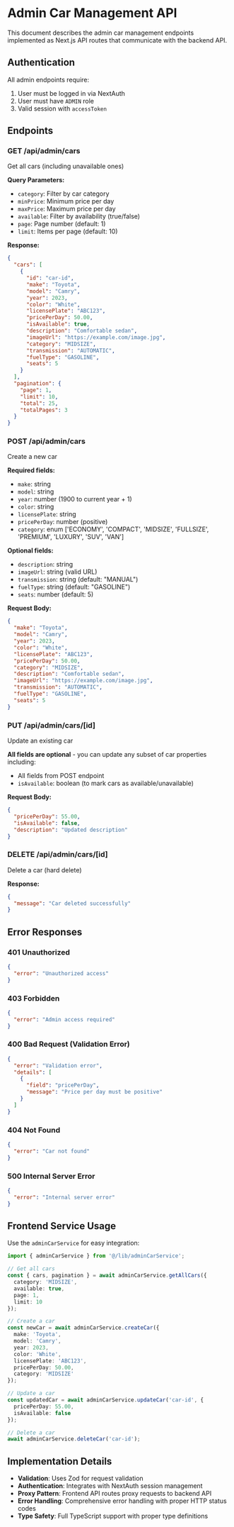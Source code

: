 # Admin Car Management API

This document describes the admin car management endpoints implemented as Next.js API routes that communicate with the backend API.

## Authentication

All admin endpoints require:
1. User must be logged in via NextAuth
2. User must have `ADMIN` role
3. Valid session with `accessToken`

## Endpoints

### GET /api/admin/cars
Get all cars (including unavailable ones)

**Query Parameters:**
- `category`: Filter by car category
- `minPrice`: Minimum price per day
- `maxPrice`: Maximum price per day
- `available`: Filter by availability (true/false)
- `page`: Page number (default: 1)
- `limit`: Items per page (default: 10)

**Response:**
```json
{
  "cars": [
    {
      "id": "car-id",
      "make": "Toyota",
      "model": "Camry",
      "year": 2023,
      "color": "White",
      "licensePlate": "ABC123",
      "pricePerDay": 50.00,
      "isAvailable": true,
      "description": "Comfortable sedan",
      "imageUrl": "https://example.com/image.jpg",
      "category": "MIDSIZE",
      "transmission": "AUTOMATIC",
      "fuelType": "GASOLINE",
      "seats": 5
    }
  ],
  "pagination": {
    "page": 1,
    "limit": 10,
    "total": 25,
    "totalPages": 3
  }
}
```

### POST /api/admin/cars
Create a new car

**Required fields:**
- `make`: string
- `model`: string
- `year`: number (1900 to current year + 1)
- `color`: string
- `licensePlate`: string
- `pricePerDay`: number (positive)
- `category`: enum ['ECONOMY', 'COMPACT', 'MIDSIZE', 'FULLSIZE', 'PREMIUM', 'LUXURY', 'SUV', 'VAN']

**Optional fields:**
- `description`: string
- `imageUrl`: string (valid URL)
- `transmission`: string (default: "MANUAL")
- `fuelType`: string (default: "GASOLINE")
- `seats`: number (default: 5)

**Request Body:**
```json
{
  "make": "Toyota",
  "model": "Camry",
  "year": 2023,
  "color": "White",
  "licensePlate": "ABC123",
  "pricePerDay": 50.00,
  "category": "MIDSIZE",
  "description": "Comfortable sedan",
  "imageUrl": "https://example.com/image.jpg",
  "transmission": "AUTOMATIC",
  "fuelType": "GASOLINE",
  "seats": 5
}
```

### PUT /api/admin/cars/[id]
Update an existing car

**All fields are optional** - you can update any subset of car properties including:
- All fields from POST endpoint
- `isAvailable`: boolean (to mark cars as available/unavailable)

**Request Body:**
```json
{
  "pricePerDay": 55.00,
  "isAvailable": false,
  "description": "Updated description"
}
```

### DELETE /api/admin/cars/[id]
Delete a car (hard delete)

**Response:**
```json
{
  "message": "Car deleted successfully"
}
```

## Error Responses

### 401 Unauthorized
```json
{
  "error": "Unauthorized access"
}
```

### 403 Forbidden
```json
{
  "error": "Admin access required"
}
```

### 400 Bad Request (Validation Error)
```json
{
  "error": "Validation error",
  "details": [
    {
      "field": "pricePerDay",
      "message": "Price per day must be positive"
    }
  ]
}
```

### 404 Not Found
```json
{
  "error": "Car not found"
}
```

### 500 Internal Server Error
```json
{
  "error": "Internal server error"
}
```

## Frontend Service Usage

Use the `adminCarService` for easy integration:

```typescript
import { adminCarService } from '@/lib/adminCarService';

// Get all cars
const { cars, pagination } = await adminCarService.getAllCars({
  category: 'MIDSIZE',
  available: true,
  page: 1,
  limit: 10
});

// Create a car
const newCar = await adminCarService.createCar({
  make: 'Toyota',
  model: 'Camry',
  year: 2023,
  color: 'White',
  licensePlate: 'ABC123',
  pricePerDay: 50.00,
  category: 'MIDSIZE'
});

// Update a car
const updatedCar = await adminCarService.updateCar('car-id', {
  pricePerDay: 55.00,
  isAvailable: false
});

// Delete a car
await adminCarService.deleteCar('car-id');
```

## Implementation Details

- **Validation**: Uses Zod for request validation
- **Authentication**: Integrates with NextAuth session management
- **Proxy Pattern**: Frontend API routes proxy requests to backend API
- **Error Handling**: Comprehensive error handling with proper HTTP status codes
- **Type Safety**: Full TypeScript support with proper type definitions
